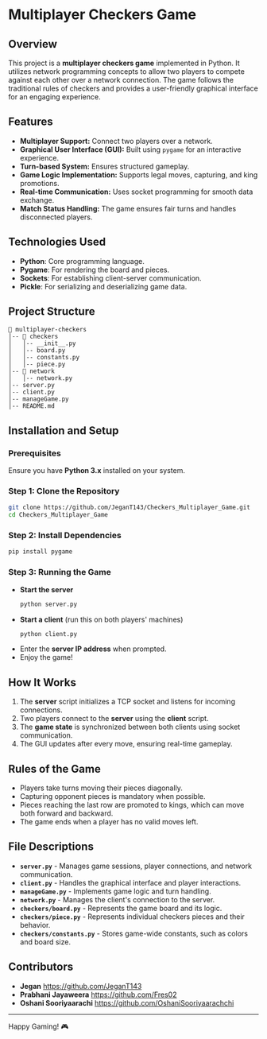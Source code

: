 # Multiplayer Checkers Game

## Overview
This project is a **multiplayer checkers game** implemented in Python. It utilizes network programming concepts to allow two players to compete against each other over a network connection. The game follows the traditional rules of checkers and provides a user-friendly graphical interface for an engaging experience.

## Features
- **Multiplayer Support:** Connect two players over a network.
- **Graphical User Interface (GUI):** Built using `pygame` for an interactive experience.
- **Turn-based System:** Ensures structured gameplay.
- **Game Logic Implementation:** Supports legal moves, capturing, and king promotions.
- **Real-time Communication:** Uses socket programming for smooth data exchange.
- **Match Status Handling:** The game ensures fair turns and handles disconnected players.

## Technologies Used
- **Python**: Core programming language.
- **Pygame**: For rendering the board and pieces.
- **Sockets**: For establishing client-server communication.
- **Pickle**: For serializing and deserializing game data.

## Project Structure
```
📂 multiplayer-checkers
│-- 📂 checkers
│   │-- __init__.py
│   │-- board.py
│   │-- constants.py
│   │-- piece.py
│-- 📂 network
│   │-- network.py
│-- server.py
│-- client.py
│-- manageGame.py
│-- README.md
```

## Installation and Setup
### Prerequisites
Ensure you have **Python 3.x** installed on your system.

### Step 1: Clone the Repository
```bash
git clone https://github.com/JeganT143/Checkers_Multiplayer_Game.git
cd Checkers_Multiplayer_Game
```

### Step 2: Install Dependencies
```bash
pip install pygame
```

### Step 3: Running the Game
- **Start the server**
  ```bash
  python server.py
  ```
- **Start a client** (run this on both players' machines)
  ```bash
  python client.py
  ```
- Enter the **server IP address** when prompted.
- Enjoy the game!

## How It Works
1. The **server** script initializes a TCP socket and listens for incoming connections.
2. Two players connect to the **server** using the **client** script.
3. The **game state** is synchronized between both clients using socket communication.
4. The GUI updates after every move, ensuring real-time gameplay.

## Rules of the Game
- Players take turns moving their pieces diagonally.
- Capturing opponent pieces is mandatory when possible.
- Pieces reaching the last row are promoted to kings, which can move both forward and backward.
- The game ends when a player has no valid moves left.

## File Descriptions
- **`server.py`** - Manages game sessions, player connections, and network communication.
- **`client.py`** - Handles the graphical interface and player interactions.
- **`manageGame.py`** - Implements game logic and turn handling.
- **`network.py`** - Manages the client's connection to the server.
- **`checkers/board.py`** - Represents the game board and its logic.
- **`checkers/piece.py`** - Represents individual checkers pieces and their behavior.
- **`checkers/constants.py`** - Stores game-wide constants, such as colors and board size.


## Contributors
- **Jegan** https://github.com/JeganT143
- **Prabhani Jayaweera** https://github.com/Fres02
- **Oshani Sooriyaarachi** https://github.com/OshaniSooriyaarachchi

---
Happy Gaming! 🎮

